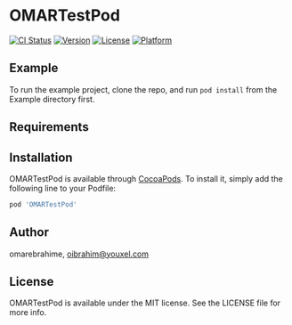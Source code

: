 # OMARTestPod

[![CI Status](https://img.shields.io/travis/omarebrahime/OMARTestPod.svg?style=flat)](https://travis-ci.org/omarebrahime/OMARTestPod)
[![Version](https://img.shields.io/cocoapods/v/OMARTestPod.svg?style=flat)](https://cocoapods.org/pods/OMARTestPod)
[![License](https://img.shields.io/cocoapods/l/OMARTestPod.svg?style=flat)](https://cocoapods.org/pods/OMARTestPod)
[![Platform](https://img.shields.io/cocoapods/p/OMARTestPod.svg?style=flat)](https://cocoapods.org/pods/OMARTestPod)

## Example

To run the example project, clone the repo, and run `pod install` from the Example directory first.

## Requirements

## Installation

OMARTestPod is available through [CocoaPods](https://cocoapods.org). To install
it, simply add the following line to your Podfile:

```ruby
pod 'OMARTestPod'
```

## Author

omarebrahime, oibrahim@youxel.com

## License

OMARTestPod is available under the MIT license. See the LICENSE file for more info.

